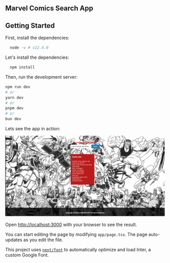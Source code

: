## Marvel Comics Search App

## Getting Started

First, install the dependencies:

```bash
  node -v # v22.4.0
```

Let's install the dependencies:
```bash
  npm install
```

Then, run the development server:

```bash
npm run dev
# or
yarn dev
# or
pnpm dev
# or
bun dev
```

Lets see the app in action:

<img src="./public/app.png">



Open [http://localhost:3000](http://localhost:3000) with your browser to see the result.

You can start editing the page by modifying `app/page.tsx`. The page auto-updates as you edit the file.

This project uses [`next/font`](https://nextjs.org/docs/basic-features/font-optimization) to automatically optimize and load Inter, a custom Google Font.


